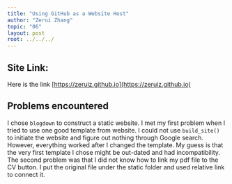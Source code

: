 ```yaml
---
title: "Using GitHub as a Website Host"
author: "Zerui Zhang"
topic: "06"
layout: post
root: ../../../
---
```


## Site Link: 

Here is the link [https://zeruiz.github.io](https://zeruiz.github.io)


## Problems encountered

I chose `blogdown` to construct a static website. I met my first problem when I tried to use one good template from website. I could not use `build_site()` to initiate the website and figure out nothing through Google search. However, everything worked after I changed the template. My guess is that the very first template I chose might be out-dated and had incompatibility. The second problem was that I did not know how to link my pdf file to the CV button. I put the original file under the static folder and used relative link to connect it. 



